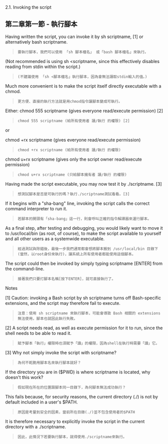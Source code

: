 2.1. Invoking the script

第二章第一節  - 執行腳本
---
Having written the script, you can invoke it by sh scriptname, [1] or alternatively bash scriptname. 
>`要執行腳本，我們可以使用 「sh 腳本檔名」 或「bash 腳本檔名」來執行。`


(Not recommended is using sh <scriptname, since this effectively disables reading from stdin within the script.) 

>`(不建議使用 「sh <腳本檔名」執行腳本，因為會無法讀取stdin輸入的值。)`

Much more convenient is to make the script itself directly executable with a chmod.

>`更方便、直接的執行方法就是用chmod指令讓腳本變成可執行。`

Either:
chmod 555 scriptname (gives everyone read/execute permission) [2]

>`chmod 555 scriptname (給所有使用者 讀/執行 的權限) [2]`

or

chmod +rx scriptname (gives everyone read/execute permission)

>`chmod +rx scriptname (給所有使用者 讀/執行 的權限)`

chmod u+rx scriptname (gives only the script owner read/execute permission)

>`chmod u+rx scriptname (只給腳本擁有者 讀/執行 的權限)`

Having made the script executable, you may now test it by ./scriptname. [3] 

>`想測試腳本是否是可執行的嗎？執行./scriptname測試看看。[3]`

If it begins with a "sha-bang" line, invoking the script calls the correct command interpreter to run it.

>`若腳本的開頭有「sha-bang」這一行，則會呼叫正確的指令解譯器來運行腳本。`

As a final step, after testing and debugging, you would likely want to move it to /usr/local/bin (as root, of course), to make the script available to yourself and all other users as a systemwide executable. 

>`經過測試與除錯後，最後一步我們通常都會想將腳本搬到 /usr/local/bin 目錄下 (當然，以root身份來執行)，讓系統上所有使用者都能使用這個腳本。`

The script could then be invoked by simply typing scriptname [ENTER] from the command-line.

>`接著我們只要打腳本名稱[按下ENTER]，就可直接執行了。`


Notes

[1]	
Caution: invoking a Bash script by sh scriptname turns off Bash-specific extensions, and the script may therefore fail to execute.

>`注意：使用 sh scriptname 來執行腳本，可能會導致 Bash 相關的 extensions 無法使用，腳本也就因此執行失敗。`

[2]	
A script needs read, as well as execute permission for it to run, since the shell needs to be able to read it.

>`賦予腳本「執行」權限時也須賦予「讀」的權限，因為shell在執行時需要「讀」它。`

[3]	
Why not simply invoke the script with scriptname? 

>`為何不乾脆用腳本名來執行腳本就好？`

If the directory you are in ($PWD) is where scriptname is located, why doesn't this work? 

>`假如現在所在的位置跟腳本同一目錄下，為何腳本無法成功執行？`

This fails because, for security reasons, the current directory (./) is not by default included in a user's $PATH. 

>`原因是考量到安全的因素，當前所在目錄(./)並不包含使用者的$PATH`

It is therefore necessary to explicitly invoke the script in the current directory with a ./scriptname.

>`因此，此情況下若要執行腳本，就得使用./scriptname來執行。`
